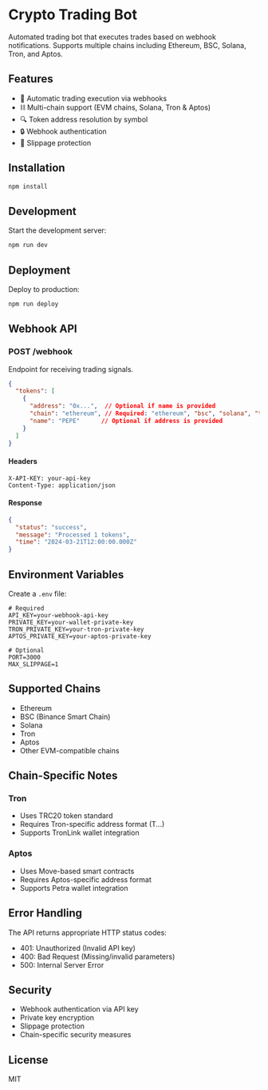 # Crypto Trading Bot

Automated trading bot that executes trades based on webhook notifications. Supports multiple chains including Ethereum, BSC, Solana, Tron, and Aptos.

## Features

- 🔄 Automatic trading execution via webhooks
- ⛓️ Multi-chain support (EVM chains, Solana, Tron & Aptos)
- 🔍 Token address resolution by symbol
- 🔒 Webhook authentication
- 🚫 Slippage protection

## Installation

```bash
npm install
```

## Development

Start the development server:

```bash
npm run dev
```

## Deployment

Deploy to production:

```bash
npm run deploy
```

## Webhook API

### POST /webhook

Endpoint for receiving trading signals.

```json
{
  "tokens": [
    {
      "address": "0x...",  // Optional if name is provided
      "chain": "ethereum", // Required: "ethereum", "bsc", "solana", "tron", "aptos"
      "name": "PEPE"      // Optional if address is provided
    }
  ]
}
```

#### Headers
```
X-API-KEY: your-api-key
Content-Type: application/json
```

#### Response
```json
{
  "status": "success",
  "message": "Processed 1 tokens",
  "time": "2024-03-21T12:00:00.000Z"
}
```

## Environment Variables

Create a `.env` file:

```env
# Required
API_KEY=your-webhook-api-key
PRIVATE_KEY=your-wallet-private-key
TRON_PRIVATE_KEY=your-tron-private-key
APTOS_PRIVATE_KEY=your-aptos-private-key

# Optional
PORT=3000
MAX_SLIPPAGE=1
```

## Supported Chains

- Ethereum
- BSC (Binance Smart Chain)
- Solana
- Tron
- Aptos
- Other EVM-compatible chains

## Chain-Specific Notes

### Tron
- Uses TRC20 token standard
- Requires Tron-specific address format (T...)
- Supports TronLink wallet integration

### Aptos
- Uses Move-based smart contracts
- Requires Aptos-specific address format
- Supports Petra wallet integration

## Error Handling

The API returns appropriate HTTP status codes:
- 401: Unauthorized (Invalid API key)
- 400: Bad Request (Missing/invalid parameters)
- 500: Internal Server Error

## Security

- Webhook authentication via API key
- Private key encryption
- Slippage protection
- Chain-specific security measures

## License

MIT
```
